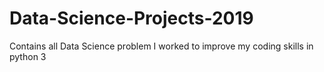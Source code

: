 # Data-Science-Projects-2019
Contains all Data Science problem I worked to improve my coding skills in python 3
